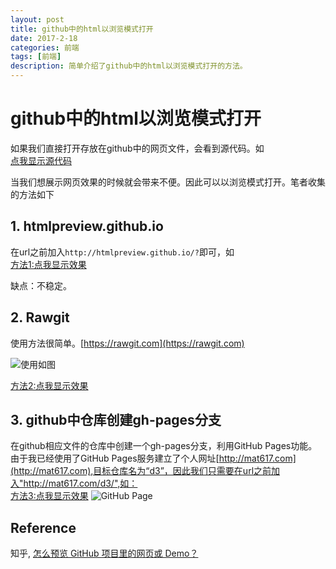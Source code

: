 ```yaml
---
layout: post
title: github中的html以浏览模式打开
date: 2017-2-18
categories: 前端
tags: [前端]
description: 简单介绍了github中的html以浏览模式打开的方法。
---
```


# github中的html以浏览模式打开

如果我们直接打开存放在github中的网页文件，会看到源代码。如   
[点我显示源代码](https://github.com/Matthew-Ye/d3/blob/master/positioningForce.html)

当我们想展示网页效果的时候就会带来不便。因此可以以浏览模式打开。笔者收集的方法如下

## 1. htmlpreview.github.io

在url之前加入`http://htmlpreview.github.io/?`即可，如   
[方法1:点我显示效果](http://htmlpreview.github.io/?https://github.com/Matthew-Ye/d3/blob/master/positioningForce.html)

缺点：不稳定。

## 2. Rawgit

使用方法很简单。[https://rawgit.com](https://rawgit.com)

![使用如图](http://oib4fv2v2.bkt.clouddn.com/rawgit.png)

[方法2:点我显示效果](https://cdn.rawgit.com/Matthew-Ye/d3/a89a16bb/positioningForce.html)


## 3. github中仓库创建gh-pages分支

在github相应文件的仓库中创建一个gh-pages分支，利用GitHub Pages功能。   
由于我已经使用了GitHub Pages服务建立了个人网址[http://mat617.com](http://mat617.com),目标仓库名为“d3”，因此我们只需要在url之前加入"http://mat617.com/d3/",如：   
[方法3:点我显示效果](http://mat617.com/d3/centeringForce.html)
![GitHub Page](http://oib4fv2v2.bkt.clouddn.com/githubPage.png)


## Reference
知乎, [怎么预览 GitHub 项目里的网页或 Demo？](https://www.zhihu.com/question/24156818)

